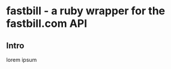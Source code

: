 fastbill - a ruby wrapper for the fastbill.com API
==================================================

Intro
-----

lorem ipsum